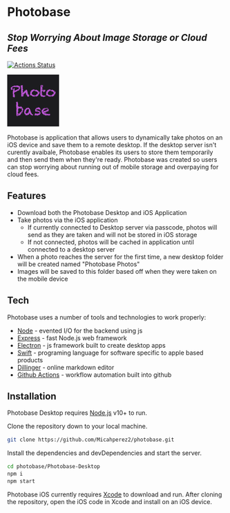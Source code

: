 # Photobase
## _Stop Worrying About Image Storage or Cloud Fees_

[![Actions Status](https://github.com/Micahperez2/photobase/actions/workflows/format.yml/badge.svg)](https://github.com/Micahperez2/photobase/actions)

![alt text](https://github.com/Micahperez2/photobase/blob/main/Photobase-Icon-x120.png?raw=true)

Photobase is application that allows users to dynamically take photos on an iOS device and save them to a remote desktop. If the desktop server isn't curently avaibale, Photobase enables its users to store them temporarily and then send them when they're ready. Photobase was created so users can stop worrying about running out of mobile storage and overpaying for cloud fees.

## Features

- Download both the Photobase Desktop and iOS Application
- Take photos via the iOS application
    - If currently connected to Desktop server via passcode, photos will send as they are taken and will not be stored in iOS storage
    - If not connected, photos will be cached in application until connected to a desktop server
- When a photo reaches the server for the first time, a new desktop folder will be created named "Photobase Photos"
- Images will be saved to this folder based off when they were taken on the mobile device


## Tech

Photobase uses a number of tools and technologies to work properly:

- [Node](https://nodejs.org/en/) - evented I/O for the backend using js
- [Express](https://expressjs.com/) - fast Node.js web framework
- [Electron](https://www.electronjs.org/) - js framework built to create desktop apps
- [Swift](https://developer.apple.com/swift/) - programing language for software specific to apple based products
- [Dillinger](https://dillinger.io/) - online markdown editor
- [Github Actions](https://github.com/features/actions) - workflow automation built into github

## Installation

Photobase Desktop requires [Node.js](https://nodejs.org/) v10+ to run.

Clone the repository down to your local machine.

```sh
git clone https://github.com/Micahperez2/photobase.git
```

Install the dependencies and devDependencies and start the server.

```sh
cd photobase/Photobase-Desktop
npm i
npm start
```

Photobase iOS currently requires [Xcode](https://developer.apple.com/xcode/) to download and run. After cloning the repository, open the iOS code in Xcode and install on an iOS device.

